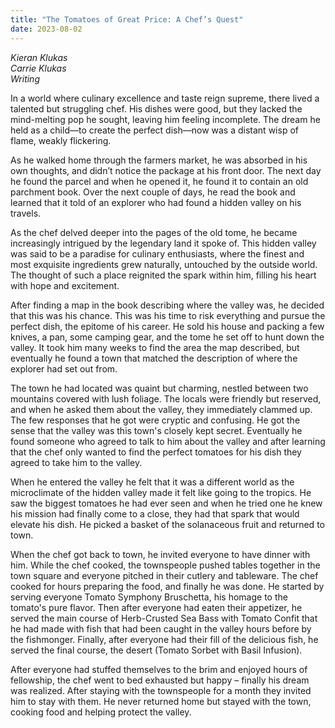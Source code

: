 ```yaml
---
title: "The Tomatoes of Great Price: A Chef’s Quest"
date: 2023-08-02
---
```


*Kieran Klukas*  
*Carrie Klukas*  
*Writing*  

In a world where culinary excellence and taste reign supreme, there lived a talented but struggling chef. His dishes were good, but they lacked the mind-melting pop he sought, leaving him feeling incomplete. The dream he held as a child—to create the perfect dish—now was a distant wisp of flame, weakly flickering.  

As he walked home through the farmers market, he was absorbed in his own thoughts, and didn’t notice the package at his front door. The next day he found the parcel and when he opened it, he found it to contain an old parchment book. Over the next couple of days, he read the book and learned that it told of an explorer who had found a hidden valley on his travels.  

As the chef delved deeper into the pages of the old tome, he became increasingly intrigued by the legendary land it spoke of. This hidden valley was said to be a paradise for culinary enthusiasts, where the finest and most exquisite ingredients grew naturally, untouched by the outside world. The thought of such a place reignited the spark within him, filling his heart with hope and excitement.  

After finding a map in the book describing where the valley was, he decided that this was his chance. This was his time to risk everything and pursue the perfect dish, the epitome of his career. He sold his house and packing a few knives, a pan, some camping gear, and the tome he set off to hunt down the valley. It took him many weeks to find the area the map described, but eventually he found a town that matched the description of where the explorer had set out from.  

The town he had located was quaint but charming, nestled between two mountains covered with lush foliage. The locals were friendly but reserved, and when he asked them about the valley, they immediately clammed up. The few responses that he got were cryptic and confusing. He got the sense that the valley was this town's closely kept secret. Eventually he found someone who agreed to talk to him about the valley and after learning that the chef only wanted to find the perfect tomatoes for his dish they agreed to take him to the valley.   

When he entered the valley he felt that it was a different world as the microclimate of the hidden valley made it felt like going to the tropics. He saw the biggest tomatoes he had ever seen and when he tried one he knew his mission had finally come to a close, they had that spark that would elevate his dish. He picked a basket of the solanaceous fruit and returned to town.  

When the chef got back to town, he invited everyone to have dinner with him. While the chef cooked, the townspeople pushed tables together in the town square and everyone pitched in their cutlery and tableware. The chef cooked for hours preparing the food, and finally he was done. He started by serving everyone Tomato Symphony Bruschetta, his homage to the tomato's pure flavor. Then after everyone had eaten their appetizer, he served the main course of Herb-Crusted Sea Bass with Tomato Confit that he had made with fish that had been caught in the valley hours before by the fishmonger. Finally, after everyone had their fill of the delicious fish, he served the final course, the desert (Tomato Sorbet with Basil Infusion).  

After everyone had stuffed themselves to the brim and enjoyed hours of fellowship, the chef went to bed exhausted but happy – finally his dream was realized. After staying with the townspeople for a month they invited him to stay with them. He never returned home but stayed with the town, cooking food and helping protect the valley. 